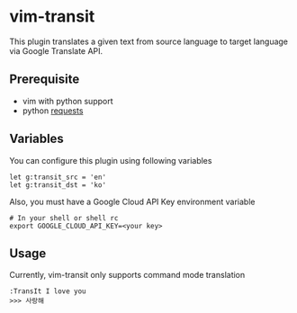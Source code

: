 # vim-transit

This plugin translates a given text from source language to target language via Google Translate API.

## Prerequisite

* vim with python support
* python [requests](http://docs.python-requests.org/en/master/)

## Variables

You can configure this plugin using following variables

```
let g:transit_src = 'en'
let g:transit_dst = 'ko'
```

Also, you must have a Google Cloud API Key environment variable

```
# In your shell or shell rc
export GOOGLE_CLOUD_API_KEY=<your key>
```

## Usage

Currently, vim-transit only supports command mode translation
```
:TransIt I love you
>>> 사랑해
```
